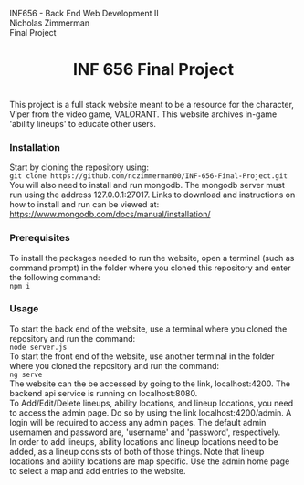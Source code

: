 INF656 - Back End Web Development II <br />
Nicholas Zimmerman <br />
Final Project<br />

<h1 align="center"> INF 656 Final Project</h1>
<br>
This project is a full stack website meant to be a resource for the character, Viper from the video game, VALORANT. This website archives in-game 'ability lineups' to educate other users.

### Installation

Start by cloning the repository using:<br>
`git clone https://github.com/nczimmerman00/INF-656-Final-Project.git`<br>
You will also need to install and run mongodb. The mongodb server must run using the address
127.0.0.1:27017. Links to download and instructions on how to install and run can be viewed at: https://www.mongodb.com/docs/manual/installation/


### Prerequisites
To install the packages needed to run the website, open a terminal (such as command prompt) in the
folder where you cloned this repository and enter the following command:</br>
`npm i`</br>

### Usage

To start the back end of the website, use a terminal where you cloned the repository and run the
command:</br>
`node server.js`</br>
To start the front end of the website, use another terminal in the folder where you cloned the
repository and run the command:</br>
`ng serve`</br>
The website can the be accessed by going to the link, localhost:4200. The backend api service is running
on localhost:8080.</br>
To Add/Edit/Delete lineups, ability locations, and lineup locations, you need to access the admin page. Do so by using the link localhost:4200/admin. A login will be required to access any admin pages. The default admin usernamen and password are, 'username' and 'password', respectively.<br>
In order to add lineups, ability locations and lineup locations need to be added, as a lineup consists of both of those things. Note that lineup locations and ability locations are map specific. Use the admin home page to select a map and add entries to the website. 

